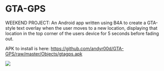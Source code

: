 # GTA-GPS
WEEKEND PROJECT: An Android app written using B4A to create a GTA-style text overlay when the user moves to a new location, displaying that location in the top corner of the users device for 5 seconds before fading out.

APK to install is here: https://github.com/andyr00d/GTA-GPS/raw/master/Objects/gtagps.apk 

![](https://i.imgur.com/iSAoTNe.png)
